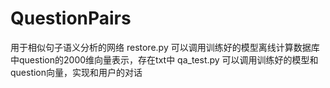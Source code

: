 # QuestionPairs
用于相似句子语义分析的网络
restore.py 可以调用训练好的模型离线计算数据库中question的2000维向量表示，存在txt中
qa_test.py 可以调用训练好的模型和question向量，实现和用户的对话

